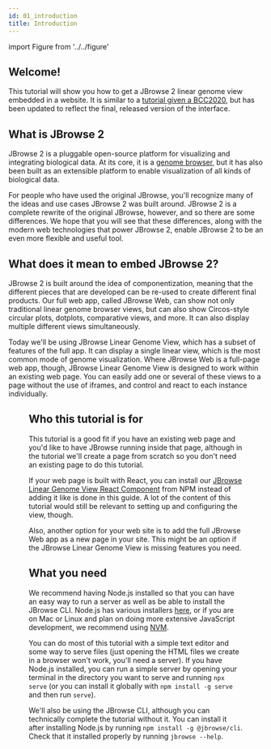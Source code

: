 ```yaml
---
id: 01_introduction
title: Introduction
---
```


import Figure from '../../figure'

## Welcome!

This tutorial will show you how to get a JBrowse 2 linear genome view embedded
in a website. It is similar to a
[tutorial given a BCC2020](/docs/archive/bcc2020_embedding/bcc2020_embedding_jbrowse_01_getting_started/),
but has been updated to reflect the final, released version of the interface.

## What is JBrowse 2

JBrowse 2 is a pluggable open-source platform for visualizing and integrating
biological data. At its core, it is a
[genome browser](https://en.wikipedia.org/wiki/Genome_browser), but it has also
been built as an extensible platform to enable visualization of all kinds of
biological data.

For people who have used the original JBrowse, you'll recognize many of the
ideas and use cases JBrowse 2 was built around. JBrowse 2 is a complete rewrite
of the original JBrowse, however, and so there are some differences. We hope
that you will see that these differences, along with the modern web technologies
that power JBrowse 2, enable JBrowse 2 to be an even more flexible and useful
tool.

## What does it mean to embed JBrowse 2?

JBrowse 2 is built around the idea of componentization, meaning that the
different pieces that are developed can be re-used to create different final
products. Our full web app, called JBrowse Web, can show not only traditional
linear genome browser views, but can also show Circos-style circular plots,
dotplots, comparative views, and more. It can also display multiple different
views simultaneously.

Today we'll be using JBrowse Linear Genome View, which has a subset of features
of the full app. It can display a single linear view, which is the most common
mode of genome visualization. Where JBrowse Web is a full-page web app, though,
JBrowse Linear Genome View is designed to work within an existing web page. You
can easily add one or several of these views to a page without the use of
iframes, and control and react to each instance individually.

<Figure caption="JBrowse Linear Genome View in a web page" src="/img/embed_linear_genome_view/final.png"/>

## Who this tutorial is for

This tutorial is a good fit if you have an existing web page and you'd like to
have JBrowse running inside that page, although in the tutorial we'll create a
page from scratch so you don't need an existing page to do this tutorial.

If your web page is built with React, you can install our
[JBrowse Linear Genome View React Component](https://www.npmjs.com/package/@jbrowse/react-linear-genome-view)
from NPM instead of adding it like is done in this guide. A lot of the content
of this tutorial would still be relevant to setting up and configuring the view,
though.

Also, another option for your web site is to add the full JBrowse Web app as a
new page in your site. This might be an option if the JBrowse Linear Genome View
is missing features you need.

## What you need

We recommend having Node.js installed so that you can have an easy way to run a
server as well as be able to install the JBrowse CLI. Node.js has various
installers [here](https://nodejs.org/en/download/), or if you are on Mac or
Linux and plan on doing more extensive JavaScript development, we recommend
using [NVM](https://github.com/nvm-sh/nvm).

You can do most of this tutorial with a simple text editor and some way to serve
files (just opening the HTML files we create in a browser won't work, you'll
need a server). If you have Node.js installed, you can run a simple server by
opening your terminal in the directory you want to serve and running `npx serve`
(or you can install it globally with `npm install -g serve` and then run
`serve`).

We'll also be using the JBrowse CLI, although you can technically complete the
tutorial without it. You can install it after installing Node.js by running
`npm install -g @jbrowse/cli`. Check that it installed properly by running
`jbrowse --help`.
